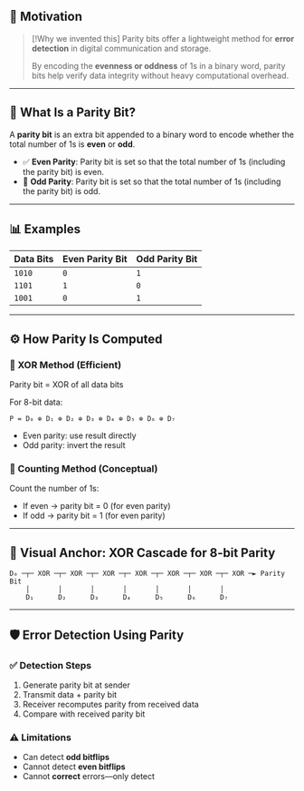 
## 🧠 Motivation

> [!Why we invented this]
> Parity bits offer a lightweight method for **error detection** in digital communication and storage.
> 
> By encoding the **evenness or oddness** of 1s in a binary word, parity bits help verify data integrity without heavy computational overhead.

---

## 🔣 What Is a Parity Bit?

A **parity bit** is an extra bit appended to a binary word to encode whether the total number of 1s is **even** or **odd**.

- ✅ **Even Parity**: Parity bit is set so that the total number of 1s (including the parity bit) is even.
- 🧨 **Odd Parity**: Parity bit is set so that the total number of 1s (including the parity bit) is odd.

---

## 📊 Examples

| Data Bits | Even Parity Bit | Odd Parity Bit |
|-----------|------------------|----------------|
| `1010`    | `0`              | `1`            |
| `1101`    | `1`              | `0`            |
| `1001`    | `0`              | `1`            |

---

## ⚙️ How Parity Is Computed

### 🔧 XOR Method (Efficient)
Parity bit = XOR of all data bits

For 8-bit data:  
```
P = D₀ ⊕ D₁ ⊕ D₂ ⊕ D₃ ⊕ D₄ ⊕ D₅ ⊕ D₆ ⊕ D₇
```

- Even parity: use result directly  
- Odd parity: invert the result

### 🧮 Counting Method (Conceptual)
Count the number of 1s:
- If even → parity bit = 0 (for even parity)
- If odd → parity bit = 1 (for even parity)

---

## 🧷 Visual Anchor: XOR Cascade for 8-bit Parity

```
D₀ ─┬─ XOR ─┬─ XOR ─┬─ XOR ─┬─ XOR ─┬─ XOR ─┬─ XOR ─┬─ XOR ─► Parity Bit
    │       │       │       │       │       │       │
    D₁      D₂      D₃      D₄      D₅      D₆      D₇
```


---

## 🛡️ Error Detection Using Parity

### ✅ Detection Steps
1. Generate parity bit at sender
2. Transmit data + parity bit
3. Receiver recomputes parity from received data
4. Compare with received parity bit

### ⚠️ Limitations
- Can detect **odd bitflips**
- Cannot detect **even bitflips**
- Cannot **correct** errors—only detect
